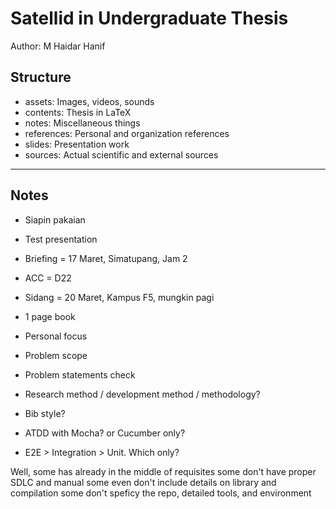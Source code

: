 Satellid in Undergraduate Thesis
================================

Author: M Haidar Hanif

Structure
---------

+ assets: Images, videos, sounds
+ contents: Thesis in LaTeX
+ notes: Miscellaneous things
+ references: Personal and organization references
+ slides: Presentation work
+ sources: Actual scientific and external sources

*  *  *  *  *

Notes
-----

+ Siapin pakaian
+ Test presentation
+ Briefing = 17 Maret, Simatupang, Jam 2
+ ACC = D22
+ Sidang = 20 Maret, Kampus F5, mungkin pagi

+ 1 page book
+ Personal focus
+ Problem scope
+ Problem statements check
+ Research method / development method / methodology?

+ Bib style?

+ ATDD with Mocha? or Cucumber only?
+ E2E > Integration > Unit. Which only?

Well,
some has already in the middle of requisites
some don't have proper SDLC and manual
some even don't include details on library and compilation
some don't speficy the repo, detailed tools, and environment




